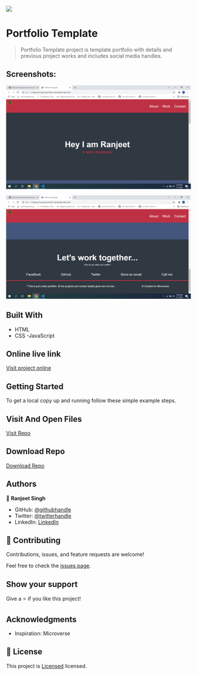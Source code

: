 ![](https://img.shields.io/badge/thecodechaser-blueviolet)

# Portfolio Template

> Portfolio Template project is template portfolio with details and previous project works and includes social media handles.

## Screenshots:

![screenshot](./images/Screenshot1.png)

![screenshot](./images/Screenshot2.png)

## Built With

- HTML
- CSS
  -JavaScript

## Online live link

[Visit project online](https://thecodechaser.github.io/portfolio-template/)

## Getting Started

To get a local copy up and running follow these simple example steps.

## Visit And Open Files

[Visit Repo](https://github.com/thecodechaser/portfolio-template)

## Download Repo

[Download Repo](https://github.com/thecodechaser/portfolio-template/archive/refs/heads/main.zip)

## Authors

👤 **Ranjeet Singh**

- GitHub: [@githubhandle](https://github.com/thecodechaser)
- Twitter: [@twitterhandle](https://twitter.com/thecodechaser)
- LinkedIn: [LinkedIn](https://linkedin.com/in/thecodechaser)

## 🤝 Contributing

Contributions, issues, and feature requests are welcome!

Feel free to check the [issues page](https://github.com/thecodechaser/portfolio-template/issues).

## Show your support

Give a ⭐️ if you like this project!

## Acknowledgments

- Inspiration: Microverse

## 📝 License

This project is [Licensed](./license.text) licensed.
